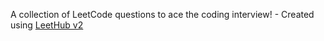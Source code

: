 A collection of LeetCode questions to ace the coding interview! - Created using [LeetHub v2](https://github.com/arunbhardwaj/LeetHub-2.0)

